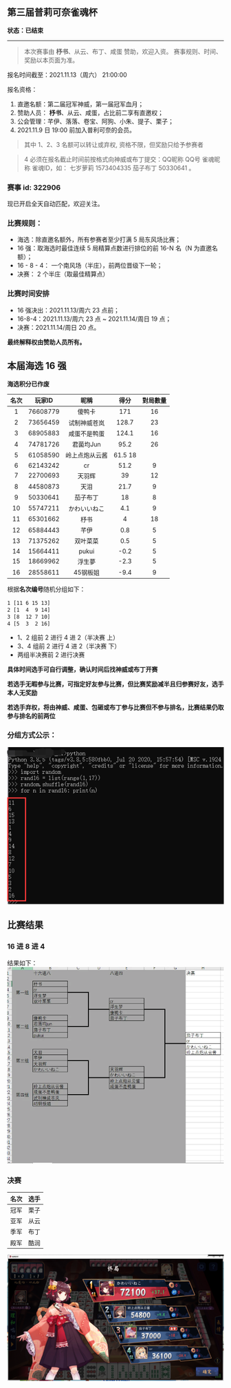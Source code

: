 ## **第三届普莉可奈雀魂杯**

**状态：已结束**

--------------------------------------------
>本次赛事由 **杼书**、从云、布丁、咸蛋 赞助，欢迎入资。
>赛事规则、时间、奖励以本页面为准。


报名时间截至：2021.11.13（周六） 21:00:00

报名资格：
1. 直邀名额：第二届冠军神威，第一届冠军血月；
2. 赞助人员： **杼书**、从云、咸蛋，占比前二享有直邀权；
3. 公会管理：芊伊、落落、卷宝、阿狗、小朱、提子、栗子；
4. 2021.11.9 日 19:00 前加入普利可奈的会员。

>其中 1、2、3 名额可以转让或弃权, 资格不限，但奖励只给予参赛者

> 4 必须在报名截止时间前按格式向神威或布丁提交：QQ昵称 QQ号 雀魂昵称 雀魂ID，如： 七岁萝莉 1573404335 茄子布丁 50330641 。

### 赛事 id: **322906**
现已开启全天自动匹配，欢迎关注。

### 比赛规则：
* 海选：除直邀名额外，所有参赛者至少打满 5 局东风场比赛；
* 16 强：取海选时最佳连续 5 局精算点数进行排位的前 16-N 名（N 为直邀名额）；
* 16 - 8 - 4： 一个南风场（半庄），前两位晋级下一轮；
* 决赛： 2 个半庄（取最佳精算点）

### 比赛时间安排
* 16 强决出：2021.11.13/周六 23 点前；
* 16-8-4：2021.11.13/周六 23 点 ~ 2021.11.14/周日 19 点；
* 决赛：2021.11.14/周日 20 点。

**最终解释权由赞助人员所有。**

## 本届海选 16 强
**海选积分已作废**

|名次|	玩家ID|	昵稱|	得分|	對局數量|
|:---:|:---:|:---:|:---:|:---:|
|1|	76608779|	傻鸭卡|	171|	16|
|2|	73656459|	试制神威苍岚|	128.7	|23|
|3	|68905883	|咸蛋不是鸭蛋	|124.1|	16|
|4	|74781726	|君菌均Jun	|95.2	|26|
|5	|61058590	|岭上点炮从云酱	|61.5	18|
|6	|62143242	|cr	|51.2	|9|
|7	|22700693|	天羽辉	|39	|12|
|8	|44580873|	天泪|	21.7	|9|
|9|	50330641|	茄子布丁|	18	|8|
|10	|55747211|	かわいいねこ|	4.1|	9|
|11	|65301662	|杼书|	4	|18|
|12	|65884443	|芊伊	|0.8|	5|
|13	|71375262|	双叶菜菜|	0.5	|5|
|14	|15664411|	pukui|	-0.2|	5|
|15	|18669962|	浮生夢	|-2.3	|5|
|16	|28558611|	45钢板姐|	-9.4|	9|

根据**名次编号**随机分组如下：
```text
1 [11 6 15 13]
2 [1  4  9 14]
3 [8  12 7 10]
4 [5  3  2 16]
```
* 1、2 组前 2 进行 4 进 2（半决赛 上）
* 3、4 组前 2 进行 4 进 2（半决赛 下）
* 两组半决赛前 2 进行决赛

**具体时间选手可自行调整，确认时间后找神威或布丁开赛**

**若选手无暇参与比赛，可指定好友参与比赛，但比赛奖励减半且归参赛好友，选手本人无奖励**

**若选手弃权，将由神威、咸蛋、包砸或布丁参与比赛但不参与排名，比赛结果仍取参与排名的前两位**


### 分组方式公示：

![rand16](./doc/pics/ran16.png)

## 比赛结果

### 16 进 8 进 4
结果如下：
![3rd16](./doc/pics/3rd16.png)

### 决赛
|名次|选手|
| :-------------: | :-------------: |
|冠军|栗子|
|亚军|从云|
|季军|布丁|
|殿军|酷润|

![3rdfinal](./doc/pics/3rdfinal.png)